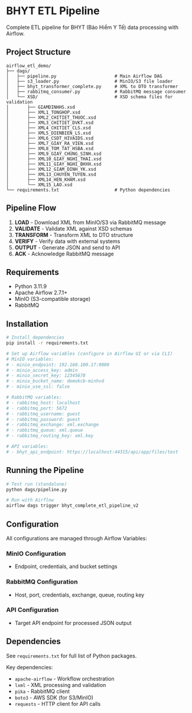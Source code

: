 # BHYT ETL Pipeline

Complete ETL pipeline for BHYT (Bảo Hiểm Y Tế) data processing with Airflow.

## Project Structure

```
airflow_etl_demo/
├── dags/
│   ├── pipeline.py                      # Main Airflow DAG
│   ├── s3_loader.py                     # MinIO/S3 file loader
│   ├── bhyt_transformer_complete.py     # XML to DTO transformer
│   ├── rabbitmq_consumer.py             # RabbitMQ message consumer
│   └── XSD/                             # XSD schema files for validation
│       ├── GIAMDINHHS.xsd
│       ├── XML1_TONGHOP.xsd
│       ├── XML2_CHITIET_THUOC.xsd
│       ├── XML3_CHITIET_DVKT.xsd
│       ├── XML4_CHITIET_CLS.xsd
│       ├── XML5_DIENBIEN_LS.xsd
│       ├── XML6_CSDT_HIVAIDS.xsd
│       ├── XML7_GIAY_RA_VIEN.xsd
│       ├── XML8_TOM_TAT_HSBA.xsd
│       ├── XML9_GIAY_CHUNG_SINH.xsd
│       ├── XML10_GIAY_NGHI_THAI.xsd
│       ├── XML11_GIAY_NGHI_BHXH.xsd
│       ├── XML12_GIAM_DINH_YK.xsd
│       ├── XML13_CHUYEN_TUYEN.xsd
│       ├── XML14_HEN_KHAM.xsd
│       └── XML15_LAO.xsd
└── requirements.txt                     # Python dependencies

```

## Pipeline Flow

1. **LOAD** - Download XML from MinIO/S3 via RabbitMQ message
2. **VALIDATE** - Validate XML against XSD schemas
3. **TRANSFORM** - Transform XML to DTO structure
4. **VERIFY** - Verify data with external systems
5. **OUTPUT** - Generate JSON and send to API
6. **ACK** - Acknowledge RabbitMQ message

## Requirements

- Python 3.11.9
- Apache Airflow 2.7.1+
- MinIO (S3-compatible storage)
- RabbitMQ

## Installation

```bash
# Install dependencies
pip install -r requirements.txt

# Set up Airflow variables (configure in Airflow UI or via CLI)
# MinIO variables:
# - minio_endpoint: 192.168.100.17:9000
# - minio_access_key: admin
# - minio_secret_key: 12345678
# - minio_bucket_name: demokcb-minhvd
# - minio_use_ssl: false

# RabbitMQ variables:
# - rabbitmq_host: localhost
# - rabbitmq_port: 5672
# - rabbitmq_username: guest
# - rabbitmq_password: guest
# - rabbitmq_exchange: xml.exchange
# - rabbitmq_queue: xml.queue
# - rabbitmq_routing_key: xml.key

# API variables:
# - bhyt_api_endpoint: https://localhost:44315/api/app/files/test
```

## Running the Pipeline

```bash
# Test run (standalone)
python dags/pipeline.py

# Run with Airflow
airflow dags trigger bhyt_complete_etl_pipeline_v2
```

## Configuration

All configurations are managed through Airflow Variables:

### MinIO Configuration
- Endpoint, credentials, and bucket settings

### RabbitMQ Configuration
- Host, port, credentials, exchange, queue, routing key

### API Configuration
- Target API endpoint for processed JSON output

## Dependencies

See `requirements.txt` for full list of Python packages.

Key dependencies:
- `apache-airflow` - Workflow orchestration
- `lxml` - XML processing and validation
- `pika` - RabbitMQ client
- `boto3` - AWS SDK (for S3/MinIO)
- `requests` - HTTP client for API calls
